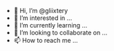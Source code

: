 - 👋 Hi, I’m @gliixtery
- 👀 I’m interested in ...
- 🌱 I’m currently learning ...
- 💞️ I’m looking to collaborate on ...
- 📫 How to reach me ...

<!---
gliixtery/gliixtery is a ✨ special ✨ repository because its `README.md` (this file) appears on your GitHub profile.
You can click the Preview link to take a look at your changes.
--->

